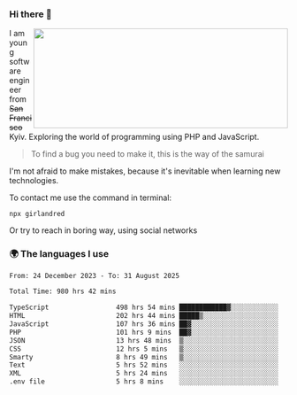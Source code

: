 ### Hi there 👋  

<img align='right' src="https://github-readme-stats.vercel.app/api?username=girlandred&count_private=true&show_icons=true&include_all_commits=true&hide_rank=true&hide_title=true&theme=buefy&card_width=300" width=460 height=180>


I am young software engineer from ~~San Francisco~~ Kyiv. Exploring the world of programming using PHP and JavaScript.


> To find a bug you need to make it, this is the way of the samurai



I'm not afraid to make mistakes, because it's inevitable when learning new technologies.

To contact me use the command in terminal:

```
npx girlandred
```

Or try to reach in boring way, using social networks


### 🌍 The languages I use

<!--START_SECTION:waka-->

```txt
From: 24 December 2023 - To: 31 August 2025

Total Time: 980 hrs 42 mins

TypeScript                 498 hrs 54 mins ████████████▓░░░░░░░░░░░░   50.86 %
HTML                       202 hrs 44 mins █████▒░░░░░░░░░░░░░░░░░░░   20.67 %
JavaScript                 107 hrs 36 mins ██▓░░░░░░░░░░░░░░░░░░░░░░   10.97 %
PHP                        101 hrs 9 mins  ██▓░░░░░░░░░░░░░░░░░░░░░░   10.31 %
JSON                       13 hrs 48 mins  ▒░░░░░░░░░░░░░░░░░░░░░░░░   01.41 %
CSS                        12 hrs 5 mins   ▒░░░░░░░░░░░░░░░░░░░░░░░░   01.23 %
Smarty                     8 hrs 49 mins   ▒░░░░░░░░░░░░░░░░░░░░░░░░   00.90 %
Text                       5 hrs 52 mins   ░░░░░░░░░░░░░░░░░░░░░░░░░   00.60 %
XML                        5 hrs 24 mins   ░░░░░░░░░░░░░░░░░░░░░░░░░   00.55 %
.env file                  5 hrs 8 mins    ░░░░░░░░░░░░░░░░░░░░░░░░░   00.52 %
```

<!--END_SECTION:waka-->
